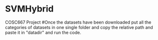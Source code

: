 # SVMHybrid
COSC667 Project
#Once the datasets have been downloaded put all the categories of datasets in one single folder and copy the relative path and paste it in "datadir" and run the code. 
